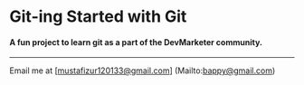 # Git-ing Started with Git

#### A fun project to learn git as a part of the **DevMarketer** community.

---

Email me at [mustafizur120133@gmail.com]
(Mailto:bappy@gmail.com)